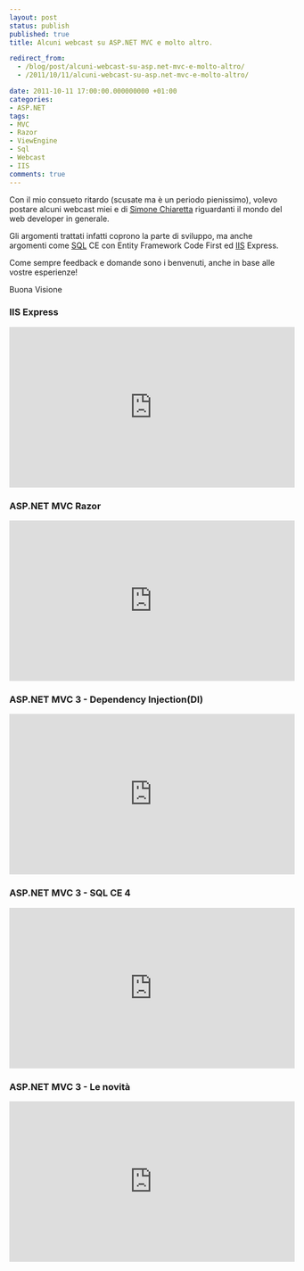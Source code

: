 ```yaml
---
layout: post
status: publish
published: true
title: Alcuni webcast su ASP.NET MVC e molto altro.

redirect_from: 
  - /blog/post/alcuni-webcast-su-asp.net-mvc-e-molto-altro/
  - /2011/10/11/alcuni-webcast-su-asp.net-mvc-e-molto-altro/

date: 2011-10-11 17:00:00.000000000 +01:00
categories:
- ASP.NET
tags:
- MVC
- Razor
- ViewEngine
- Sql
- Webcast
- IIS
comments: true
---
```

<p>Con il mio consueto ritardo (scusate ma è un periodo pienissimo), volevo postare alcuni webcast miei e di <a title="Simone Chiaretta&#39;s blog" href="http://codeclimber.net.nz/" rel="nofollow" target="_blank">Simone Chiaretta</a> riguardanti il mondo del web developer in generale. </p>  <p>Gli argomenti trattati infatti coprono la parte di sviluppo, ma anche argomenti come <a title="Posts about SQL" href="http://tostring.it/tags/archive/sql" target="_blank">SQL</a> CE con Entity Framework Code First ed <a title="Posts about IIS" href="http://tostring.it/tags/archive/iis" target="_blank">IIS</a> Express.</p>  <p>Come sempre feedback e domande sono i benvenuti, anche in base alle vostre esperienze!</p>  <p>Buona Visione</p>  <h3>IIS Express</h3>  <p><iframe style="width: 512px; height: 288px" src="http://channel9.msdn.com/Blogs/PietroBrambati/ASPNET-MVC-3-IIS-Express/player?w=512&amp;h=288" frameborder="0" scrolling="no"></iframe></p>  <h3>ASP.NET MVC Razor</h3>  <p><iframe style="width: 512px; height: 288px" src="http://channel9.msdn.com/Blogs/PietroBrambati/ASPNET-MVC-3-Razor/player?w=512&amp;h=288" frameborder="0" scrolling="no"></iframe></p>  <h3>ASP.NET MVC 3 - Dependency Injection(DI)</h3>  <p><iframe style="width: 512px; height: 288px" src="http://channel9.msdn.com/Blogs/PietroBrambati/ASPNET-MVC-3-Dependency-InjectionDI/player?w=512&amp;h=288" frameborder="0" scrolling="no"></iframe></p>  <h3>ASP.NET MVC 3 - SQL CE 4</h3>  <p><iframe style="width: 512px; height: 288px" src="http://channel9.msdn.com/Blogs/PietroBrambati/ASPNET-MVC-3-SQL-CE-4/player?w=512&amp;h=288" frameborder="0" scrolling="no"></iframe></p>  <h3>ASP.NET MVC 3 - Le novità</h3>  <p><iframe style="width: 512px; height: 288px" src="http://channel9.msdn.com/Blogs/PietroBrambati/ASPNET-MVC-3-Le-novit/player?w=512&amp;h=288" frameborder="0" scrolling="no"></iframe></p>
